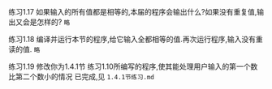 练习1.17 如果输入的所有值都是相等的,本届的程序会输出什么?如果没有重复值,输出又会是怎样的?
`略`

练习1.18 编译并运行本节的程序,给它输入全都相等的值.再次运行程序,输入没有重读的值.
`略`

练习1.19 修改你为1.4.1节 练习1.10所编写的程序,使其能处理用户输入的第一个数比第二个数小的情况
已完成,见 `1.4.1节练习.md `